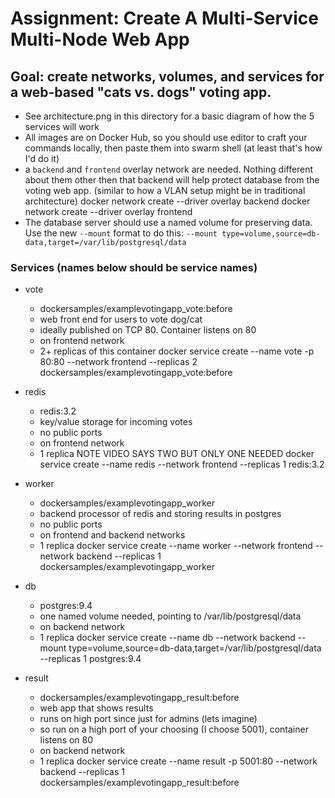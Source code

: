 # Assignment: Create A Multi-Service Multi-Node Web App

## Goal: create networks, volumes, and services for a web-based "cats vs. dogs" voting app.

- See architecture.png in this directory for a basic diagram of how the 5 services will work
- All images are on Docker Hub, so you should use editor to craft your commands locally, then paste them into swarm shell (at least that's how I'd do it)
- a `backend` and `frontend` overlay network are needed. Nothing different about them other then that backend will help protect database from the voting web app. (similar to how a VLAN setup might be in traditional architecture)
  docker network create --driver overlay backend
  docker network create --driver overlay frontend
- The database server should use a named volume for preserving data. Use the new `--mount` format to do this: `--mount type=volume,source=db-data,target=/var/lib/postgresql/data`

### Services (names below should be service names)

- vote

  - dockersamples/examplevotingapp_vote:before
  - web front end for users to vote dog/cat
  - ideally published on TCP 80. Container listens on 80
  - on frontend network
  - 2+ replicas of this container
    docker service create --name vote -p 80:80 --network frontend --replicas 2 dockersamples/examplevotingapp_vote:before

- redis

  - redis:3.2
  - key/value storage for incoming votes
  - no public ports
  - on frontend network
  - 1 replica NOTE VIDEO SAYS TWO BUT ONLY ONE NEEDED
    docker service create --name redis --network frontend --replicas 1 redis:3.2

- worker

  - dockersamples/examplevotingapp_worker
  - backend processor of redis and storing results in postgres
  - no public ports
  - on frontend and backend networks
  - 1 replica
    docker service create --name worker --network frontend --network backend --replicas 1 dockersamples/examplevotingapp_worker

- db

  - postgres:9.4
  - one named volume needed, pointing to /var/lib/postgresql/data
  - on backend network
  - 1 replica
    docker service create --name db --network backend --mount type=volume,source=db-data,target=/var/lib/postgresql/data --replicas 1 postgres:9.4

- result
  - dockersamples/examplevotingapp_result:before
  - web app that shows results
  - runs on high port since just for admins (lets imagine)
  - so run on a high port of your choosing (I choose 5001), container listens on 80
  - on backend network
  - 1 replica
    docker service create --name result -p 5001:80 --network backend --replicas 1 dockersamples/examplevotingapp_result:before
